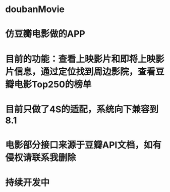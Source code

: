 # doubanMovie
# 仿豆瓣电影做的APP
# 目前的功能：查看上映影片和即将上映影片信息，通过定位找到周边影院，查看豆瓣电影Top250的榜单
# 目前只做了4S的适配，系统向下兼容到8.1
# 电影部分接口来源于豆瓣API文档，如有侵权请联系我删除
# 持续开发中
